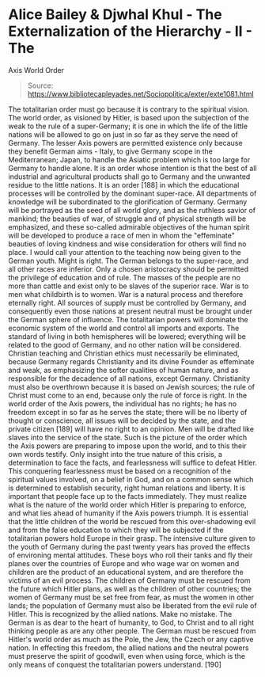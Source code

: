 # Alice Bailey & Djwhal Khul - The Externalization of the Hierarchy - II - The
Axis World Order

> Source: https://www.bibliotecapleyades.net/Sociopolitica/exter/exte1081.html

The totalitarian order must go because it is contrary to the spiritual vision. The world order, as visioned by Hitler, is based upon the subjection of the weak to the rule of a super-Germany; it is one in which the life of the little nations will be allowed to go on just in so far as they serve the need of Germany. The lesser Axis powers are permitted existence only because they benefit German aims - Italy, to give Germany scope in the Mediterranean; Japan, to handle the Asiatic problem which is too large for Germany to handle alone. It is an order whose intention is that the best of all industrial and agricultural products shall go to Germany and the unwanted residue to the little nations. It is an order [188] in which the educational processes will be controlled by the dominant super-race. All departments of knowledge will be subordinated to the glorification of Germany. Germany will be portrayed as the seed of all world glory, and as the ruthless savior of mankind; the beauties of war, of struggle and of physical strength will be emphasized, and these so-called admirable objectives of the human spirit will be developed to produce a race of men in whom the "effeminate" beauties of loving kindness and wise consideration for others will find no place.
I would call your attention to the teaching now being given to the German youth. Might is right. The German belongs to the super-race, and all other races are inferior. Only a chosen aristocracy should be permitted the privilege of education and of rule. The masses of the people are no more than cattle and exist only to be slaves of the superior race. War is to men what childbirth is to women. War is a natural process and therefore eternally right. All sources of supply must be controlled by Germany, and consequently even those nations at present neutral must be brought under the German sphere of influence. The totalitarian powers will dominate the economic system of the world and control all imports and exports. The standard of living in both hemispheres will be lowered; everything will be related to the good of Germany, and no other nation will be considered. Christian teaching and Christian ethics must necessarily be eliminated, because Germany regards Christianity and its divine Founder as effeminate and weak, as emphasizing the softer qualities of human nature, and as responsible for the decadence of all nations, except Germany. Christianity must also be overthrown because it is based on Jewish sources; the rule of Christ must come to an end, because only the rule of force is right.
In the world order of the Axis powers, the individual has no rights; he has no freedom except in so far as he serves the state; there will be no liberty of thought or conscience, all issues will be decided by the state, and the private citizen [189] will have no right to an opinion. Men will be drafted like slaves into the service of the state.
Such is the picture of the order which the Axis powers are preparing to impose upon the world, and to this their own words testify. Only insight into the true nature of this crisis, a determination to face the facts, and fearlessness will suffice to defeat Hitler. This conquering fearlessness must be based on a recognition of the spiritual values involved, on a belief in God, and on a common sense which is determined to establish security, right human relations and liberty.
It is important that people face up to the facts immediately. They must realize what is the nature of the world order which Hitler is preparing to enforce, and what lies ahead of humanity if the Axis powers triumph. It is essential that the little children of the world be rescued from this over-shadowing evil and from the false education to which they will be subjected if the totalitarian powers hold Europe in their grasp. The intensive culture given to the youth of Germany during the past twenty years has proved the effects of environing mental attitudes. These boys who roll their tanks and fly their planes over the countries of Europe and who wage war on women and children are the product of an educational system, and are therefore the victims of an evil process. The children of Germany must be rescued from the future which Hitler plans, as well as the children of other countries; the women of Germany must be set free from fear, as must the women in other lands; the population of Germany must also be liberated from the evil rule of Hitler. This is recognized by the allied nations. Make no mistake. The German is as dear to the heart of humanity, to God, to Christ and to all right thinking people as are any other people. The German must be rescued from Hitler's world order as much as the Pole, the Jew, the Czech or any captive nation. In effecting this freedom, the allied nations and the neutral powers must preserve the spirit of goodwill, even when using force, which is the only means of conquest the totalitarian powers understand. [190]
